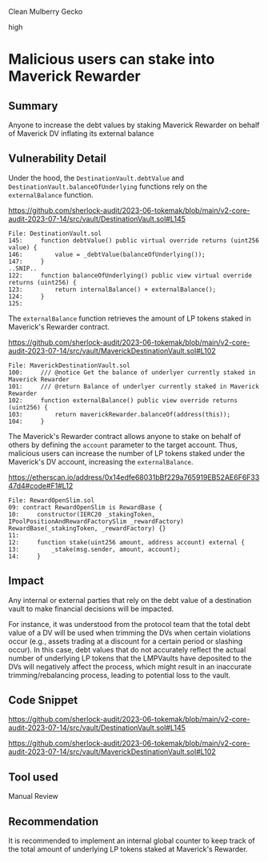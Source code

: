 Clean Mulberry Gecko

high

# Malicious users can stake into Maverick Rewarder
## Summary

Anyone to increase the debt values by staking Maverick Rewarder on behalf of Maverick DV inflating its external balance

## Vulnerability Detail

Under the hood, the `DestinationVault.debtValue` and `DestinationVault.balanceOfUnderlying` functions rely on the `externalBalance` function.

https://github.com/sherlock-audit/2023-06-tokemak/blob/main/v2-core-audit-2023-07-14/src/vault/DestinationVault.sol#L145

```solidity
File: DestinationVault.sol
145:     function debtValue() public virtual override returns (uint256 value) {
146:         value = _debtValue(balanceOfUnderlying());
147:     }
..SNIP..
122:     function balanceOfUnderlying() public view virtual override returns (uint256) {
123:         return internalBalance() + externalBalance();
124:     }
125: 
```

The `externalBalance` function retrieves the amount of LP tokens staked in Maverick's Rewarder contract.

https://github.com/sherlock-audit/2023-06-tokemak/blob/main/v2-core-audit-2023-07-14/src/vault/MaverickDestinationVault.sol#L102

```solidity
File: MaverickDestinationVault.sol
100:     /// @notice Get the balance of underlyer currently staked in Maverick Rewarder
101:     /// @return Balance of underlyer currently staked in Maverick Rewarder
102:     function externalBalance() public view override returns (uint256) {
103:         return maverickRewarder.balanceOf(address(this));
104:     }
```

The Maverick's Rewarder contract allows anyone to stake on behalf of others by defining the `account` parameter to the target account. Thus, malicious users can increase the number of LP tokens staked under the Maverick's DV account, increasing the `externalBalance`.

https://etherscan.io/address/0x14edfe68031bBf229a765919EB52AE6F6F3347d4#code#F1#L12

```solidity
File: RewardOpenSlim.sol
09: contract RewardOpenSlim is RewardBase {
10:     constructor(IERC20 _stakingToken, IPoolPositionAndRewardFactorySlim _rewardFactory) RewardBase(_stakingToken, _rewardFactory) {}
11: 
12:     function stake(uint256 amount, address account) external {
13:         _stake(msg.sender, amount, account);
14:     }
```

## Impact

Any internal or external parties that rely on the debt value of a destination vault to make financial decisions will be impacted. 

For instance, it was understood from the protocol team that the total debt value of a DV will be used when trimming the DVs when certain violations occur (e.g., assets trading at a discount for a certain period or slashing occur). In this case, debt values that do not accurately reflect the actual number of underlying LP tokens that the LMPVaults have deposited to the DVs will negatively affect the process, which might result in an inaccurate trimming/rebalancing process, leading to potential loss to the vault.

## Code Snippet

https://github.com/sherlock-audit/2023-06-tokemak/blob/main/v2-core-audit-2023-07-14/src/vault/DestinationVault.sol#L145

https://github.com/sherlock-audit/2023-06-tokemak/blob/main/v2-core-audit-2023-07-14/src/vault/MaverickDestinationVault.sol#L102

## Tool used

Manual Review

## Recommendation

It is recommended to implement an internal global counter to keep track of the total amount of underlying LP tokens staked at Maverick's Rewarder.